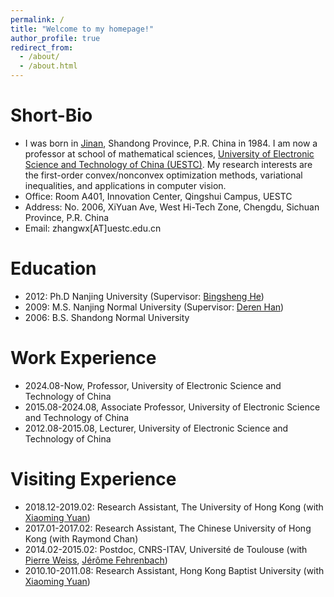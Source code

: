 ```yaml
---
permalink: /
title: "Welcome to my homepage!"
author_profile: true
redirect_from: 
  - /about/
  - /about.html
---
```




Short-Bio
======
* I was born in [Jinan](https://www.chinadiscovery.com/shandong/jinan.html), Shandong Province, P.R. China in 1984. I am now a professor at school of mathematical sciences, [University of Electronic Science and Technology of China (UESTC)](https://www.uestc.edu.cn/). 
My research interests are the first-order convex/nonconvex optimization methods, variational inequalities, and applications in computer vision.
* Office: Room A401, Innovation Center, Qingshui Campus, UESTC
* Address: No. 2006, XiYuan Ave, West Hi-Tech Zone, Chengdu, Sichuan Province, P.R. China
* Email: zhangwx[AT]uestc.edu.cn

Education
======
* 2012: Ph.D  Nanjing University (Supervisor: [Bingsheng He](http://maths.nju.edu.cn/~hebma/))
* 2009: M.S.  Nanjing Normal University (Supervisor: [Deren Han](https://shi.buaa.edu.cn/handeren/zh_CN/index.htm))
* 2006: B.S.   Shandong Normal University

Work Experience
======
* 2024.08-Now, Professor, University of Electronic Science and Technology of China
* 2015.08-2024.08, Associate Professor, University of Electronic Science and Technology of China
* 2012.08-2015.08, Lecturer, University of Electronic Science and Technology of China

Visiting Experience
======
* 2018.12-2019.02: Research Assistant, The University of Hong Kong (with [Xiaoming Yuan](https://hkumath.hku.hk/~xmyuan/))
* 2017.01-2017.02: Research Assistant, The Chinese University of Hong Kong (with Raymond Chan)
* 2014.02-2015.02: Postdoc, CNRS-ITAV, Université de Toulouse (with [Pierre Weiss](https://www.math.univ-toulouse.fr/~weiss/), [Jérôme Fehrenbach](https://perso.math.univ-toulouse.fr/fehren/))
* 2010.10-2011.08: Research Assistant, Hong Kong Baptist University (with [Xiaoming Yuan](https://hkumath.hku.hk/~xmyuan/))

 
